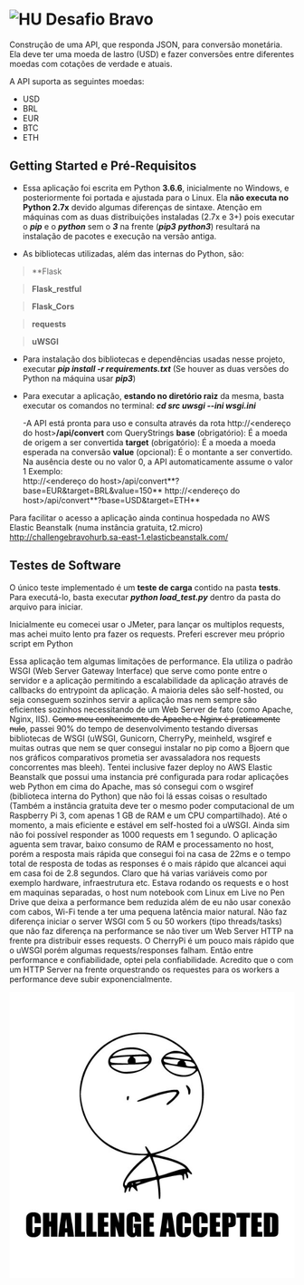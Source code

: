 # <img src="https://avatars1.githubusercontent.com/u/7063040?v=4&s=200.jpg" alt="HU" width="32" /> Desafio Bravo
  
Construção de uma API, que responda JSON, para conversão monetária. Ela deve ter uma moeda de lastro (USD) e fazer conversões entre diferentes moedas com cotações de verdade e atuais.

A API suporta  as seguintes moedas:
- USD
- BRL
- EUR
- BTC
- ETH

  
## Getting Started e Pré-Requisitos 

 - Essa aplicação foi escrita em Python **3.6.6**, inicialmente no Windows, e posteriormente foi portada e ajustada para o Linux. Ela **não executa no Python 2.7x** devido algumas diferenças de sintaxe. Atenção em máquinas com as duas distribuições instaladas (2.7x e 3+) pois executar o ***pip*** e o ***python*** sem o ***3*** na frente (***pip3*** ***python3***) resultará na instalação de pacotes e execução na versão antiga.
 
 - As bibliotecas utilizadas, além das internas do Python, são:

> **Flask 

> **Flask_restful** 

> **Flask_Cors** 

> **requests** 

> **uWSGI**

 - Para instalação dos bibliotecas e dependências usadas nesse projeto,  executar ***pip install -r requirements.txt*** (Se houver as duas versões do Python na máquina usar ***pip3***)

 - Para executar a aplicação, **estando no diretório raiz** da mesma, basta executar os comandos no terminal:
		***cd src
		uwsgi --ini wsgi.ini***
    
    -A API está pronta para uso e consulta através da rota http://<endereço do host>**/api/convert** com QueryStrings 
    **base** (obrigatório): É a moeda de origem a ser convertida
    **target** (obrigatório): É a moeda a moeda esperada na conversão
    **value** (opcional): É o montante a ser convertido. Na ausência deste ou no valor 0, a API automaticamente assume o valor 1
    Exemplo:  
    http://<endereço do host>/api/convert**?base=EUR&target=BRL&value=150**
    http://<endereço do host>/api/convert**?base=USD&target=ETH**

Para facilitar o acesso a aplicação ainda continua hospedada no AWS Elastic Beanstalk (numa instância gratuita, t2.micro)
http://challengebravohurb.sa-east-1.elasticbeanstalk.com/  

## Testes de Software
O único teste implementado é um **teste de carga** contido na pasta **tests**.
Para executá-lo, basta executar ***python load_test.py*** dentro da pasta do arquivo para iniciar.

Inicialmente eu comecei usar o JMeter, para lançar os multiplos requests, mas achei muito lento pra fazer os requests. Preferi escrever meu próprio script em Python

Essa aplicação tem algumas limitações de performance. Ela utiliza o padrão WSGI (Web Server Gateway Interface) que serve como ponte entre o servidor e a aplicação permitindo a escalabilidade da aplicação através de callbacks do entrypoint da aplicação. A maioria deles são self-hosted, ou seja conseguem sozinhos servir a aplicação mas nem sempre são eficientes sozinhos necessitando de um Web Server de fato (como Apache, Nginx, IIS). ~~Como meu conhecimento de Apache e Nginx é praticamente nulo~~, passei 90% do tempo de desenvolvimento testando diversas bibliotecas de WSGI (uWSGI, Gunicorn, CherryPy, meinheld, wsgiref e muitas outras que nem se quer consegui instalar no pip como a Bjoern que nos gráficos comparativos prometia ser avassaladora nos requests concorrentes mas bleeh). Tentei inclusive fazer deploy no AWS Elastic Beanstalk que possui uma instancia pré configurada para rodar aplicações web Python em cima do Apache, mas só consegui com o wsgiref (biblioteca interna do Python) que não foi lá essas coisas o resultado (Também a instância gratuita deve ter o mesmo poder computacional de um Raspberry Pi 3, com apenas 1 GB de RAM e um CPU compartilhado). Até o momento, a mais eficiente e estável em self-hosted foi a uWSGI. Ainda sim não foi possível responder as 1000 requests em 1 segundo. O aplicação aguenta sem travar, baixo consumo de RAM e processamento no host, porém a resposta mais rápida que consegui foi na casa de 22ms e o tempo total de resposta de todas as responses é o mais rápido que alcancei aqui em casa foi de 2.8 segundos. Claro que há varias variáveis como por exemplo hardware, infraestrutura etc. Estava rodando os requests e o host em maquinas separadas, o host num notebook com Linux em Live no Pen Drive que deixa a performance bem reduzida além de eu não usar conexão com cabos, Wi-Fi tende a ter uma pequena latência maior natural.  Não faz diferença iniciar o server WSGI com 5 ou 50 workers (tipo threads/tasks) que não faz diferença na performance se não tiver um Web Server HTTP na frente pra distribuir esses requests. O CherryPi é um pouco mais rápido que o uWSGI porém algumas requests/responses falham. Então entre performance e confiabilidade, optei pela confiabilidade. Acredito que o com um HTTP Server na frente orquestrando os requestes para os workers a performance deve subir exponencialmente.  


<p  align="center">
<img  src="ca.jpg"  alt="Challange accepted"  />
</p>
